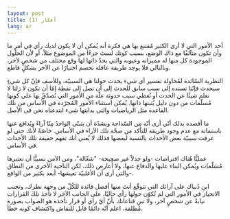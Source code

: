 ```yaml
---
layout: post
title: أفكار (1)
lang: ar
---
```


أحد الأمور التي لا أرى الكثير مُقتنع بها هي فكرة أنه يُمكن أن لا يكون لديك رأي في أمرٍ ما وأن تكون متآلفًا مع ذاك الوضع، بسبب كونك لستَ جزءًا من الموضوع مثلاً، أو لأن الحلول الموجودة كل منها له مميزاته وعيوبه والتي بحدّ ذاتها لها وقع مختلف من شخصٍ لآخر، وبالتالي فلا يوجد طريقة عاقلة تحسم اختيارًا عن الآخر بشكلٍ قاطع.


النظرية السّائدة لمُحاولة تفسير أي شيء يحدث حولنا هي السببيّة، وللأسف فإنّ كل شيءٍ سيحدث فإنّنا نسنده إلى سبب سابق للحدث إلى أن نصل إلى نقطة إمّا أن نكون لا زلنا لا نعلم شيئًا عن الحدث أو نُعطي سبب حدوثه علّة من الأمور التي نُصدّقُ بها على كونها مُسلّمات من دون دليل يُثبتها ذاتها. يُمكن استثناء الأمور المُجرّدة في الأساس من تلك القاعدة مثل الرياضيات والتي بدايتها شيء ابتدعناه نحن في الأصل.


ما أقصده بذلك أنّي أرى أنّه من السّذاجة وبشدّة أن يتبنّى الواحدُ مِنّا آراءً ويُدافع عنها باستماتة مع عدم وجود طريقة للتأكد من صحّة تلك الآراء في الأساس. خاصّةً لأنك حتى لو عرفت سببيّة بعض الأحداث بالنسبة لبعضها فذلك لا يُعني أنك تفهم حقيقة تلك الأحداث في الأساس.


عمليًّا هُناك افتراضات -ولو جدلاً غير صحيحة- "شغّالة"، ومن الآمن نسبيًّا أن نعتبرها مُسَلّمات ويُمكن البناء عليها والدفاع عنها، ولا أُعارض ذلك، لكن الناحية الأخرى من النطاق -والتي أرى أن الأغلبيّة تعيشها- أبعد بكثير من الواقع.


ابنِ دُنياك على آرائك التي تتوقّع أنتَ منها أفضل فائدة للكُلّ من وجهة نظرك، وتجنب الانحياز في الأمور التي لم تُكوّن حولها رأي حاليًا، على الجانب الآخر لا تأخذ تلكَ القرارات نيابةً عن شخصٍ آخر، ولا تبنِ قناعاتك بأنّ أيّ رأي أو قرار تأخذه هو الصواب بصورة مُطلقة، اعلم أنّه دائمًا قابل للنقاش واكتشاف كونه خطأ.
